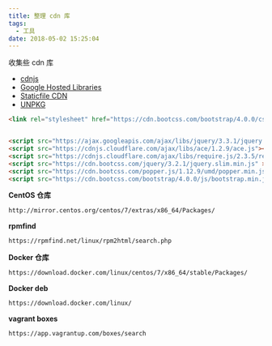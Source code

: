 ```yaml
---
title: 整理 cdn 库
tags:
  - 工具
date: 2018-05-02 15:25:04
---
```



收集些 cdn 库
<!-- more --><!-- toc -->

- [cdnjs](https://cdnjs.com/)
- [Google Hosted Libraries](https://developers.google.com/speed/libraries/)
- [Staticfile CDN](https://www.staticfile.org/)
- [UNPKG](https://unpkg.com/#/)

```html
<link rel="stylesheet" href="https://cdn.bootcss.com/bootstrap/4.0.0/css/bootstrap.min.css">


<script src="https://ajax.googleapis.com/ajax/libs/jquery/3.3.1/jquery.min.js"></script>
<script src="https://cdnjs.cloudflare.com/ajax/libs/ace/1.2.9/ace.js"></script>
<script src="https://cdnjs.cloudflare.com/ajax/libs/require.js/2.3.5/require.min.js" ></script>
<script src="https://cdn.bootcss.com/jquery/3.2.1/jquery.slim.min.js" ></script>
<script src="https://cdn.bootcss.com/popper.js/1.12.9/umd/popper.min.js"></script>
<script src="https://cdn.bootcss.com/bootstrap/4.0.0/js/bootstrap.min.js"></script>
```

**CentOS 仓库**

```bash
http://mirror.centos.org/centos/7/extras/x86_64/Packages/
```

**rpmfind**

```bash
https://rpmfind.net/linux/rpm2html/search.php
```

**Docker 仓库**

```bash
https://download.docker.com/linux/centos/7/x86_64/stable/Packages/
```

**Docker deb**

```bash
https://download.docker.com/linux/
```

**vagrant boxes**

```bash
https://app.vagrantup.com/boxes/search
```
